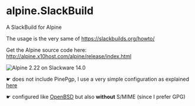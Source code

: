 # alpine.SlackBuild
A SlackBuild for Alpine

The usage is the very same of https://slackbuilds.org/howto/

Get the Alpine source code here: http://alpine.x10host.com/alpine/release/index.html

![Alpine 2.22 on Slackware 14.0](https://i.postimg.cc/yxVXRYLp/Alpine-2-22.png "Alpine 2.22 on Slackware 14.0")

☛ does not include PinePgp, I use a very simple configuration as explained [here](http://moser-isi.ethz.ch/gpg.html#howtosetuppineforuseiwthgpg)

☛ configured like [OpenBSD](http://cvsweb.openbsd.org/cgi-bin/cvsweb/ports/mail/alpine/Makefile?rev=HEAD&content-type=text/x-cvsweb-markup) but also **without** S/MIME (since I prefer GPG)
